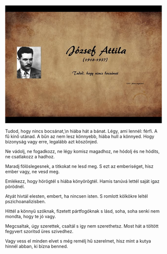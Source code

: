 ![Image](sddefault.jpg)


Tudod, hogy nincs bocsánat,\n
hiába hát a bánat.
Légy, ami lennél: férfi.
A fű kinő utánad.
A bűn az nem lesz könnyebb,
hiába hull a könnyed.
Hogy bizonyság vagy erre,
legalább azt köszönjed.

Ne vádolj, ne fogadkozz,
ne légy komisz magadhoz,
ne hódolj és ne hódits,
ne csatlakozz a hadhoz.

Maradj fölöslegesnek,
a titkokat ne lesd meg.
S ezt az emberiséget,
hisz ember vagy, ne vesd meg.

Emlékezz, hogy hörögtél
s hiába könyörögtél.
Hamis tanúvá lettél
saját igaz pörödnél.

Atyát hivtál elesten,
embert, ha nincsen isten.
S romlott kölkökre leltél
pszichoanalizisben.

Hittél a könnyü szóknak,
fizetett pártfogóknak
s lásd, soha, soha senki
nem mondta, hogy te jó vagy.

Megcsaltak, úgy szerettek,
csaltál s igy nem szerethetsz.
Most hát a töltött fegyvert
szoritsd üres szivedhez.

Vagy vess el minden elvet
s még remélj hű szerelmet,
hisz mint a kutya hinnél
abban, ki bízna benned.
